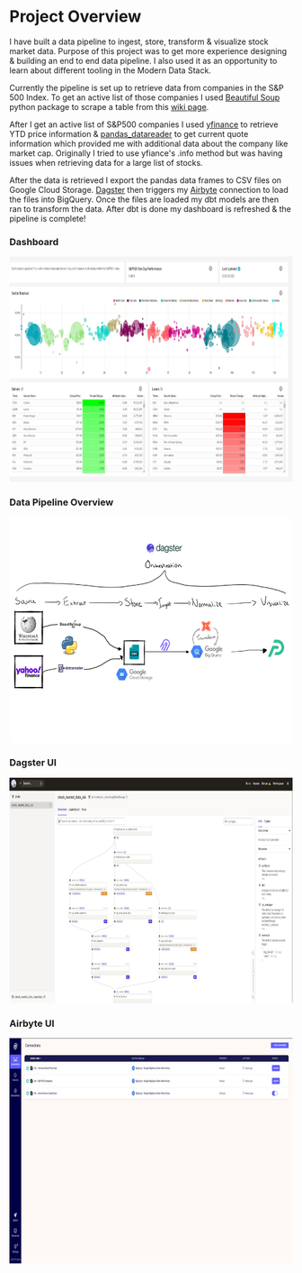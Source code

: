 # Project Overview
I have built a data pipeline to ingest, store, transform & visualize stock market data. Purpose of this project was to get more experience designing & building an end to end data pipeline. I also used it as an opportunity to learn about different tooling in the Modern Data Stack. 

Currently the pipeline is set up to retrieve data from companies in the S&P 500 Index. To get an active list of those companies I used [Beautiful Soup](https://beautiful-soup-4.readthedocs.io/en/latest/) python package to scrape a table from this [wiki page](https://en.wikipedia.org/wiki/List_of_S%26P_500_companies).

After I get an active list of S&P500 companies I used [yfinance](https://github.com/ranaroussi/yfinance ) to retrieve YTD price information & [pandas_datareader](https://pandas-datareader.readthedocs.io/en/latest/readers/yahoo.html) to get current quote information which provided me with additional data about the company like market cap. Originally I tried to use yfiance's .info method but was having issues when retrieving data for a large list of stocks. 

After the data is retrieved I export the pandas data frames to CSV files on Google Cloud Storage. [Dagster](https://github.com/dagster-io/dagster) then triggers my [Airbyte](https://github.com/airbytehq/airbyte) connection to load the files into BigQuery. Once the files are loaded my dbt models are then ran to transform the data. After dbt is done my dashboard is refreshed & the pipeline is complete!

### **Dashboard**

<img src="Assets\Dashboard.jpg" alt="Dashboard"  width="750" height ="400"/>

### **Data Pipeline Overview**
  <img src="Assets\stock-market-data-pipeline.png" alt="pipeline"  width="650" height="400"/>

### **Dagster UI** 
  <img src="Assets\dagster_UI.jpg" alt="pipeline"  width="650" height="400"/>

### **Airbyte UI** 
<img src="Assets\airbyte_UI.jpg" alt="pipeline"  width="650" height="400"/>

